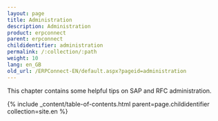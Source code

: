 ```yaml
---
layout: page
title: Administration
description: Administration
product: erpconnect
parent: erpconnect
childidentifier: administration
permalink: /:collection/:path
weight: 10
lang: en_GB
old_url: /ERPConnect-EN/default.aspx?pageid=administration
---
```


This chapter contains some helpful tips on SAP and RFC administration.

{% include _content/table-of-contents.html parent=page.childidentifier collection=site.en %}